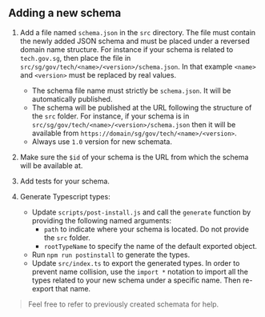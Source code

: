 ## Adding a new schema

1. Add a file named `schema.json` in the `src` directory. The file must contain the newly added JSON schema and must be placed under a reversed domain name structure. For instance if your schema is related to `tech.gov.sg`, then place the file in `src/sg/gov/tech/<name>/<version>/schema.json`. In that example `<name>` and `<version>` must be replaced by real values.

   - The schema file name must strictly be `schema.json`. It will be automatically published.
   - The schema will be published at the URL following the structure of the `src` folder. For instance, if your schema is in `src/sg/gov/tech/<name>/<version>/schema.json` then it will be available from `https://domain/sg/gov/tech/<name>/<version>`.
   - Always use `1.0` version for new schemata.

1. Make sure the `$id` of your schema is the URL from which the schema will be available at.
1. Add tests for your schema.
1. Generate Typescript types:
   - Update `scripts/post-install.js` and call the `generate` function by providing the following named arguments:
     - `path` to indicate where your schema is located. Do not provide the `src` folder.
     - `rootTypeName` to specify the name of the default exported object.
   - Run `npm run postinstall` to generate the types.
   - Update `src/index.ts` to export the generated types. In order to prevent name collision, use the `import *` notation to import all the types related to your new schema under a specific name. Then re-export that name.

> Feel free to refer to previously created schemata for help.
